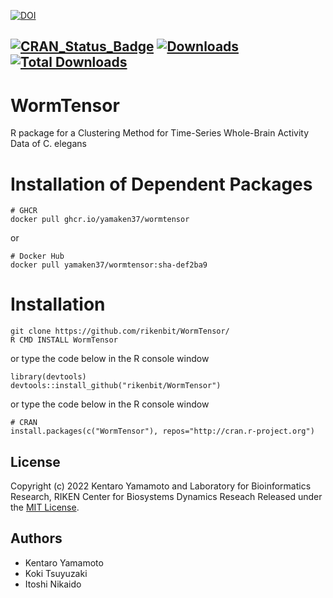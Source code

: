 [![DOI](https://zenodo.org/badge/DOI/10.5281/zenodo.7064124.svg)](https://doi.org/10.5281/zenodo.7064124)

[![CRAN_Status_Badge](http://www.r-pkg.org/badges/version/WormTensor)](https://cran.r-project.org/package=WormTensor)
[![Downloads](https://cranlogs.r-pkg.org/badges/WormTensor)](https://CRAN.R-project.org/package=WormTensor)
[![Total Downloads](https://cranlogs.r-pkg.org/badges/grand-total/WormTensor?color=orange)](https://CRAN.R-project.org/package=WormTensor)
--------------------------------------------------
# WormTensor
R package for a Clustering Method for Time-Series Whole-Brain Activity Data of C. elegans

Installation of Dependent Packages
======
~~~~
# GHCR
docker pull ghcr.io/yamaken37/wormtensor
~~~~
or 
~~~~
# Docker Hub
docker pull yamaken37/wormtensor:sha-def2ba9
~~~~

Installation
======
~~~~
git clone https://github.com/rikenbit/WormTensor/
R CMD INSTALL WormTensor
~~~~
or type the code below in the R console window
~~~~
library(devtools)
devtools::install_github("rikenbit/WormTensor")
~~~~
or type the code below in the R console window
~~~~
# CRAN
install.packages(c("WormTensor"), repos="http://cran.r-project.org")
~~~~

## License
Copyright (c) 2022 Kentaro Yamamoto and Laboratory for Bioinformatics Research, RIKEN Center for Biosystems Dynamics Reseach
Released under the [MIT License](https://choosealicense.com/licenses/mit/).

## Authors
- Kentaro Yamamoto
- Koki Tsuyuzaki
- Itoshi Nikaido

